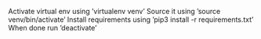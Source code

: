 Activate virtual env using ’virtualenv venv’
Source it using ’source venv/bin/activate’
Install requirements using ’pip3 install -r requirements.txt’
When done run ’deactivate’